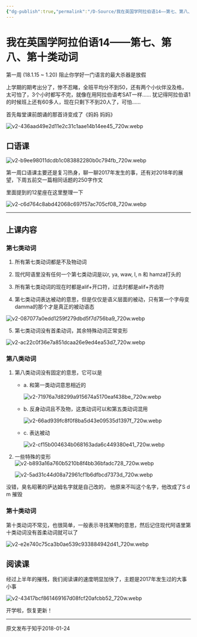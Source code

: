 ```yaml
---
{"dg-publish":true,"permalink":"/D-Source/我在英国学阿拉伯语14——第七、第八、第十类动词/","created":"2024-01-28T22:46:33.037+08:00"}
---
```


# 我在英国学阿拉伯语14——第七、第八、第十类动词

第一周 (18.1.15 ~ 1.20) 阻止你学好一门语言的最大杀器是放假

  

上学期的期考出分了，惨不忍睹，全班平均分不到50，还有两个小伙伴没及格，太可怕了，3个小时都写不完，就像在用阿拉伯语考SAT一样…… 犹记得阿拉伯语1的时候班上还有60多人，现在只剩下不到20人了，可怕……

  

首先每堂课前朗诵的那首诗变成了《妈妈 妈妈》

![v2-436aad49e2d11e2c31c1aae14b14ee45_720w.webp](/img/user/B-Attachment/v2-436aad49e2d11e2c31c1aae14b14ee45_720w.webp)

  

## 口语课

![v2-b9ee98011dcdb1c083882280b0c794fb_720w.webp](/img/user/B-Attachment/v2-b9ee98011dcdb1c083882280b0c794fb_720w.webp)

第一周口语课主要还是复习热身，聊一聊2017年发生的事，还有对2018年的展望，下周五前交一篇相同话题的250字作文

  

里面提到的12星座在这里整理一下

![v2-c6d764c8abd42068c697f57ac705cf08_720w.webp](/img/user/B-Attachment/v2-c6d764c8abd42068c697f57ac705cf08_720w.webp)


---

## 上课内容

### 第七类动词

1) 所有第七类动词都是不及物动词

  

2) 现代阿语里没有任何一个第七类动词是以r, ya, waw, l, n 和 hamza打头的

  

3) 所有第七类动词的现在时都是alif+开口符，过去时都是alif+齐齿符

  

4) 第七类动词表达被动的意思，但是仅仅是语义层面的被动，只有第一个字母变damma的那个才是真正的被动语态

![v2-087077a0edd1259f279dbd5f7d756ba9_720w.webp](/img/user/B-Attachment/v2-087077a0edd1259f279dbd5f7d756ba9_720w.webp)
  

5) 第七类动词没有首柔动词，其余特殊动词正常变形

![v2-ac22c0f36e7a851dcaa26e9ed4ea53d7_720w.webp](/img/user/B-Attachment/v2-ac22c0f36e7a851dcaa26e9ed4ea53d7_720w.webp)

  

### 第八类动词

1) 第八类动词没有固定的意思，它可以是
	- a. 和第一类动词意思相近的

		![v2-71976a7d8299a915674a5170eaf438be_720w.webp](/img/user/B-Attachment/v2-71976a7d8299a915674a5170eaf438be_720w.webp)

	- b. 反身动词且不及物，这类动词可以和第五类动词混用

		![v2-66ad939fc8f0f8ba5d43e09535d1397f_720w.webp](/img/user/B-Attachment/v2-66ad939fc8f0f8ba5d43e09535d1397f_720w.webp)

	- c. 表达被动

		![v2-cf15b004634b068163ada6c449380e41_720w.webp](/img/user/B-Attachment/v2-cf15b004634b068163ada6c449380e41_720w.webp)

  

2) 一些特殊的变形
	![v2-b893a16a760b5210b8f4bb36bfadc728_720w.webp](/img/user/B-Attachment/v2-b893a16a760b5210b8f4bb36bfadc728_720w.webp)

	![v2-5ad31c44d08a72961cf1b6dfbcd7373d_720w.webp](/img/user/B-Attachment/v2-5ad31c44d08a72961cf1b6dfbcd7373d_720w.webp)

没错，臭名昭著的萨达姆名字就是自己改的， 他原来不叫这个名字，他改成了S d m 摧毁

  

  

### 第十类动词

第十类动词不常见，也很简单，一般表示寻找某物的意思，然后记住现代阿语里第十类动词没有首柔动词就可以了

![v2-e2e740c75ca3b0ae539c933884942d41_720w.webp](/img/user/B-Attachment/v2-e2e740c75ca3b0ae539c933884942d41_720w.webp)

  

## 阅读课

经过上半年的摧残，我们阅读课的速度明显加快了，主题是2017年发生过的大事小事

![v2-43417bcf861469167d08fcf20afcbb52_720w.webp](/img/user/B-Attachment/v2-43417bcf861469167d08fcf20afcbb52_720w.webp)

开学啦，恢复更新！

---
原文发布于知乎2018-01-24